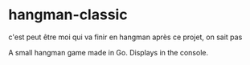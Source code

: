 # hangman-classic

c'est peut être moi qui va finir en hangman après ce projet, on sait pas

A small hangman game made in Go. Displays in the console.
